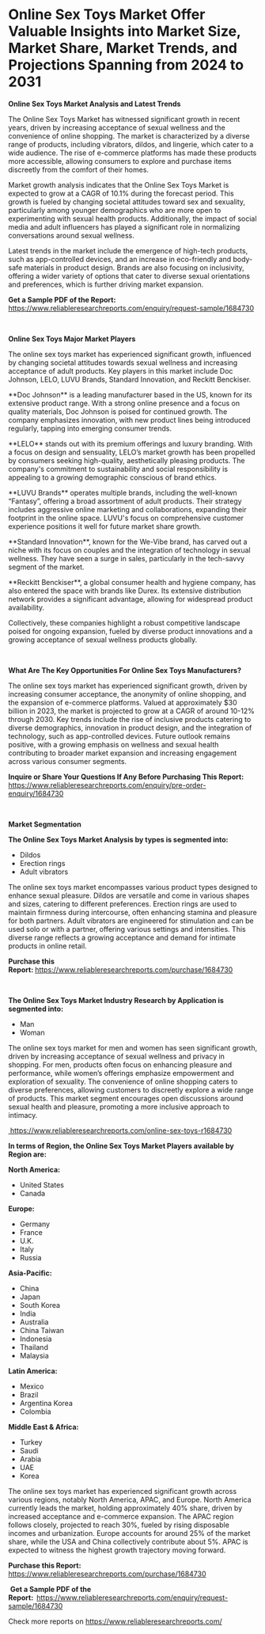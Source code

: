 <p><h1>Online Sex Toys Market Offer Valuable Insights into Market Size, Market Share, Market Trends, and Projections Spanning from 2024 to 2031</h1></p><p><strong>Online Sex Toys Market Analysis and Latest Trends</strong></p>
<p><p>The Online Sex Toys Market has witnessed significant growth in recent years, driven by increasing acceptance of sexual wellness and the convenience of online shopping. The market is characterized by a diverse range of products, including vibrators, dildos, and lingerie, which cater to a wide audience. The rise of e-commerce platforms has made these products more accessible, allowing consumers to explore and purchase items discreetly from the comfort of their homes.</p><p>Market growth analysis indicates that the Online Sex Toys Market is expected to grow at a CAGR of 10.1% during the forecast period. This growth is fueled by changing societal attitudes toward sex and sexuality, particularly among younger demographics who are more open to experimenting with sexual health products. Additionally, the impact of social media and adult influencers has played a significant role in normalizing conversations around sexual wellness.</p><p>Latest trends in the market include the emergence of high-tech products, such as app-controlled devices, and an increase in eco-friendly and body-safe materials in product design. Brands are also focusing on inclusivity, offering a wider variety of options that cater to diverse sexual orientations and preferences, which is further driving market expansion.</p></p>
<p><strong>Get a Sample PDF of the Report:&nbsp;</strong> <a href="https://www.reliableresearchreports.com/enquiry/request-sample/1684730?utm_campaign=1927&utm_medium=2&utm_source=Github&utm_content=ia&utm_term=30122024&utm_id=online-sex-toys">https://www.reliableresearchreports.com/enquiry/request-sample/1684730</a></p>
<p>&nbsp;</p>
<p><strong>Online Sex Toys Major Market Players</strong></p>
<p><p>The online sex toys market has experienced significant growth, influenced by changing societal attitudes towards sexual wellness and increasing acceptance of adult products. Key players in this market include Doc Johnson, LELO, LUVU Brands, Standard Innovation, and Reckitt Benckiser.</p><p>**Doc Johnson** is a leading manufacturer based in the US, known for its extensive product range. With a strong online presence and a focus on quality materials, Doc Johnson is poised for continued growth. The company emphasizes innovation, with new product lines being introduced regularly, tapping into emerging consumer trends.</p><p>**LELO** stands out with its premium offerings and luxury branding. With a focus on design and sensuality, LELO’s market growth has been propelled by consumers seeking high-quality, aesthetically pleasing products. The company's commitment to sustainability and social responsibility is appealing to a growing demographic conscious of brand ethics.</p><p>**LUVU Brands** operates multiple brands, including the well-known “Fantasy”, offering a broad assortment of adult products. Their strategy includes aggressive online marketing and collaborations, expanding their footprint in the online space. LUVU's focus on comprehensive customer experience positions it well for future market share growth.</p><p>**Standard Innovation**, known for the We-Vibe brand, has carved out a niche with its focus on couples and the integration of technology in sexual wellness. They have seen a surge in sales, particularly in the tech-savvy segment of the market.</p><p>**Reckitt Benckiser**, a global consumer health and hygiene company, has also entered the space with brands like Durex. Its extensive distribution network provides a significant advantage, allowing for widespread product availability. </p><p>Collectively, these companies highlight a robust competitive landscape poised for ongoing expansion, fueled by diverse product innovations and a growing acceptance of sexual wellness products globally.</p></p>
<p>&nbsp;</p>
<p><strong>What Are The Key Opportunities For Online Sex Toys Manufacturers?</strong></p>
<p><p>The online sex toys market has experienced significant growth, driven by increasing consumer acceptance, the anonymity of online shopping, and the expansion of e-commerce platforms. Valued at approximately $30 billion in 2023, the market is projected to grow at a CAGR of around 10-12% through 2030. Key trends include the rise of inclusive products catering to diverse demographics, innovation in product design, and the integration of technology, such as app-controlled devices. Future outlook remains positive, with a growing emphasis on wellness and sexual health contributing to broader market expansion and increasing engagement across various consumer segments.</p></p>
<p><strong>Inquire or Share Your Questions If Any Before Purchasing This Report:</strong> <a href="https://www.reliableresearchreports.com/enquiry/pre-order-enquiry/1684730?utm_campaign=1927&utm_medium=2&utm_source=Github&utm_content=ia&utm_term=30122024&utm_id=online-sex-toys">https://www.reliableresearchreports.com/enquiry/pre-order-enquiry/1684730</a></p>
<p>&nbsp;</p>
<p><strong>Market Segmentation</strong></p>
<p><strong>The Online Sex Toys Market Analysis by types is segmented into:</strong></p>
<p><ul><li>Dildos</li><li>Erection rings</li><li>Adult vibrators</li></ul></p>
<p><p>The online sex toys market encompasses various product types designed to enhance sexual pleasure. Dildos are versatile and come in various shapes and sizes, catering to different preferences. Erection rings are used to maintain firmness during intercourse, often enhancing stamina and pleasure for both partners. Adult vibrators are engineered for stimulation and can be used solo or with a partner, offering various settings and intensities. This diverse range reflects a growing acceptance and demand for intimate products in online retail.</p></p>
<p><strong>Purchase this Report:&nbsp;</strong><a href="https://www.reliableresearchreports.com/purchase/1684730?utm_campaign=1927&utm_medium=2&utm_source=Github&utm_content=ia&utm_term=30122024&utm_id=online-sex-toys">https://www.reliableresearchreports.com/purchase/1684730</a></p>
<p>&nbsp;</p>
<p><strong>The Online Sex Toys Market Industry Research by Application is segmented into:</strong></p>
<p><ul><li>Man</li><li>Woman</li></ul></p>
<p><p>The online sex toys market for men and women has seen significant growth, driven by increasing acceptance of sexual wellness and privacy in shopping. For men, products often focus on enhancing pleasure and performance, while women’s offerings emphasize empowerment and exploration of sexuality. The convenience of online shopping caters to diverse preferences, allowing customers to discreetly explore a wide range of products. This market segment encourages open discussions around sexual health and pleasure, promoting a more inclusive approach to intimacy.</p></p>
<p><a href="https://www.reliableresearchreports.com/online-sex-toys-r1684730?utm_campaign=1927&utm_medium=2&utm_source=Github&utm_content=ia&utm_term=30122024&utm_id=online-sex-toys">&nbsp;https://www.reliableresearchreports.com/online-sex-toys-r1684730</a></p>
<p><strong>In terms of Region, the Online Sex Toys Market Players available by Region are:</strong></p>
<p>
    <p> <strong> North America: </strong>
        <ul>
            <li>United States</li>
            <li>Canada</li>
        </ul>
        </p> 
    <p> <strong> Europe: </strong>
        <ul>
            <li>Germany</li>
            <li>France</li>
            <li>U.K.</li>
            <li>Italy</li>
            <li>Russia</li>
        </ul>
        </p> 
    <p> <strong> Asia-Pacific: </strong>
        <ul>
            <li>China</li>
            <li>Japan</li>
            <li>South Korea</li>
            <li>India</li>
            <li>Australia</li>
            <li>China Taiwan</li>
            <li>Indonesia</li>
            <li>Thailand</li>
            <li>Malaysia</li>
        </ul>
        </p> 
    <p> <strong> Latin America: </strong>
        <ul>
            <li>Mexico</li>
            <li>Brazil</li>
            <li>Argentina Korea</li>
            <li>Colombia</li>
        </ul>
        </p> 
    <p> <strong> Middle East & Africa: </strong>
        <ul>
            <li>Turkey</li>
            <li>Saudi</li>
            <li>Arabia</li>
            <li>UAE</li>
            <li>Korea</li>
        </ul>
    </p>
    </p>
<p><p>The online sex toys market has experienced significant growth across various regions, notably North America, APAC, and Europe. North America currently leads the market, holding approximately 40% share, driven by increased acceptance and e-commerce expansion. The APAC region follows closely, projected to reach 30%, fueled by rising disposable incomes and urbanization. Europe accounts for around 25% of the market share, while the USA and China collectively contribute about 5%. APAC is expected to witness the highest growth trajectory moving forward.</p></p>
<p><strong>Purchase this Report: </strong><a href="https://www.reliableresearchreports.com/purchase/1684730?utm_campaign=1927&utm_medium=2&utm_source=Github&utm_content=ia&utm_term=30122024&utm_id=online-sex-toys">https://www.reliableresearchreports.com/purchase/1684730</a></p>
<p>&nbsp;<strong>Get a Sample PDF of the Report:&nbsp;&nbsp;</strong><a href="https://www.reliableresearchreports.com/enquiry/request-sample/1684730?utm_campaign=1927&utm_medium=2&utm_source=Github&utm_content=ia&utm_term=30122024&utm_id=online-sex-toys">https://www.reliableresearchreports.com/enquiry/request-sample/1684730</a></p>
<p><strong></strong></p>
<p>Check more reports on <a href="https://www.reliableresearchreports.com/?utm_campaign=1927&utm_medium=2&utm_source=Github&utm_content=ia&utm_term=30122024&utm_id=online-sex-toys">https://www.reliableresearchreports.com/</a></p>